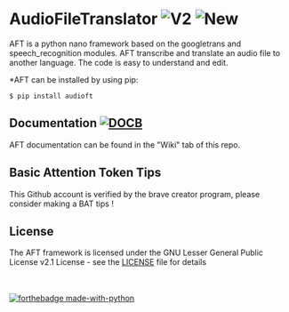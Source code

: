 # AudioFileTranslator ![V2](https://img.shields.io/badge/-V2-brightgreen) ![New](https://img.shields.io/badge/-new-orange)
AFT is a python nano framework based on the googletrans and speech_recognition modules. AFT transcribe and translate an audio file to another language. The code is easy to understand and edit.

*AFT can be installed by using pip:
</br>
```shell 
$ pip install audioft
```

## Documentation [![DOCB](https://img.shields.io/badge/-Access%20Wiki%20%3E-blue)](https://github.com/nnnzo/AudioFileTranslator/wiki)
AFT documentation can be found in the "Wiki" tab of this repo.

## Basic Attention Token Tips

This Github account is verified by the brave creator program, please consider making a BAT tips ! 

## License

The AFT framework is licensed under the GNU Lesser General Public License v2.1 License - see the [LICENSE](LICENSE) file for details

</br> </br>
[![forthebadge made-with-python](http://ForTheBadge.com/images/badges/made-with-python.svg)](https://www.python.org/)

